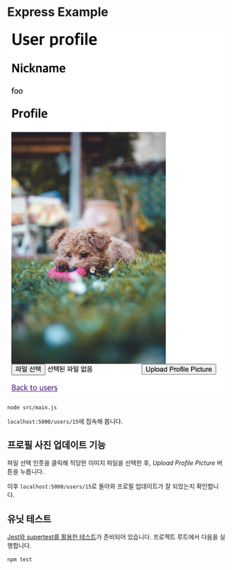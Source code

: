 # Express Example

![Screenshot](./images/screenshot.png)

```
node src/main.js
```

`localhost:5000/users/15`에 접속해 봅니다.

## 프로필 사진 업데이트 기능

파일 선택 인풋을 클릭해 적당한 이미지 파일을 선택한 후, *Upload Profile Picture* 버튼을 누릅니다.

이후 `localhost:5000/users/15`로 돌아와 프로필 업데이트가 잘 되었는지 확인합니다.

## 유닛 테스트

[Jest와 supertest를 활용한 테스트](./src/app.spec.js)가 준비되어 있습니다. 프로젝트 루트에서 다음을 실행합니다.

```bash
npm test
```
